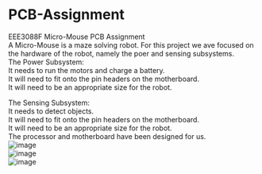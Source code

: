 # PCB-Assignment
EEE3088F Micro-Mouse PCB Assignment<br />
A Micro-Mouse is a maze solving robot. For this project we ave focused on the hardware of the robot, namely the poer and sensing subsystems.<br />
The Power Subsystem:<br />
It needs to run the motors and charge a battery.<br />
It will need to fit onto the pin headers on the motherboard.<br />
It will need to be an appropriate size for the robot.<br />

The Sensing Subsystem:<br />
It needs to detect objects.<br />
It will need to fit onto the pin headers on the motherboard.<br />
It will need to be an appropriate size for the robot.<br />
The processor and motherboard have been designed for us.<br />
![image](https://github.com/a-mkader/PCB-Assignment/assets/163734726/adeade09-d0c7-4884-b129-cedc638cf4bb)<br />
![image](https://github.com/a-mkader/PCB-Assignment/assets/163734726/4fcd885a-d044-4313-a8e8-c641b3d626aa)<br />
![image](https://github.com/a-mkader/PCB-Assignment/assets/163734726/b4dfa7cb-5046-440a-84e9-b3c408bcec23)<br />
